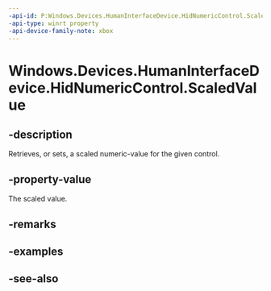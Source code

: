```yaml
---
-api-id: P:Windows.Devices.HumanInterfaceDevice.HidNumericControl.ScaledValue
-api-type: winrt property
-api-device-family-note: xbox
---
```


<!-- Property syntax
public long ScaledValue { get;  set; }
-->

# Windows.Devices.HumanInterfaceDevice.HidNumericControl.ScaledValue

## -description
Retrieves, or sets, a scaled numeric-value for the given control.

## -property-value
The scaled value.

## -remarks

## -examples

## -see-also
